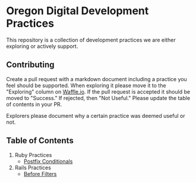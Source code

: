 Oregon Digital Development Practices
====================================

This repository is a collection of development practices we are either exploring
or actively support.

Contributing
------------

Create a pull request with a markdown document including a practice you feel
should be supported. When exploring it please move it to the "Exploring" column
on [Waffle.io](https://waffle.io/OregonDigital/development-practices). If the
pull request is accepted it should be moved to "Success." If rejected, then "Not
Useful." Please update the table of contents in your PR.

Explorers please document why a certain practice was deemed useful or not.

Table of Contents
-----------------
1. Ruby Practices
    - [Postfix Conditionals](ruby/postfix_conditionals.md)
2. Rails Practices
    - [Before Filters](rails/before_filters.md)
